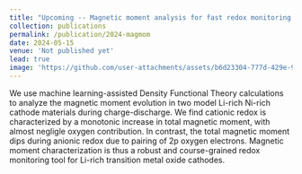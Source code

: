 ```yaml
---
title: "Upcoming -- Magnetic moment analysis for fast redox monitoring in Li-rich transition metal oxides"
collection: publications
permalink: /publication/2024-magmom
date: 2024-05-15
venue: 'Not published yet'
lead: true
image: 'https://github.com/user-attachments/assets/b6d23304-777d-429e-992b-3463f653bbba'
---
```

We use machine learning-assisted Density Functional Theory calculations to analyze the magnetic moment evolution in two model Li-rich Ni-rich cathode materials during charge-discharge. We find cationic redox is characterized by a monotonic increase in total magnetic moment, with almost negligle oxygen contribution. In contrast, the total magnetic moment dips during anionic redox due to pairing of 2p oxygen electrons. Magnetic moment characterization is thus a robust and course-grained redox monitoring tool for Li-rich transition metal oxide cathodes.
